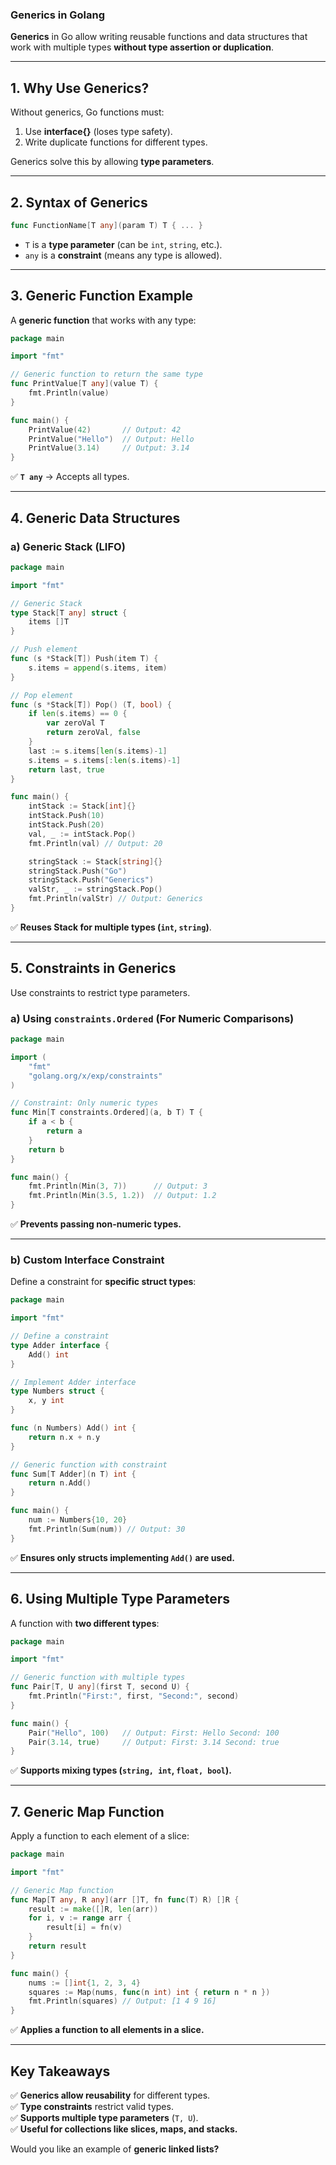 ### **Generics in Golang**  

**Generics** in Go allow writing reusable functions and data structures that work with multiple types **without type assertion or duplication**.  

---

## **1. Why Use Generics?**  
Without generics, Go functions must:  
1. Use **interface{}** (loses type safety).  
2. Write duplicate functions for different types.  

Generics solve this by allowing **type parameters**.

---

## **2. Syntax of Generics**
```go
func FunctionName[T any](param T) T { ... }
```
- `T` is a **type parameter** (can be `int`, `string`, etc.).
- `any` is a **constraint** (means any type is allowed).

---

## **3. Generic Function Example**  
A **generic function** that works with any type:
```go
package main

import "fmt"

// Generic function to return the same type
func PrintValue[T any](value T) {
    fmt.Println(value)
}

func main() {
    PrintValue(42)       // Output: 42
    PrintValue("Hello")  // Output: Hello
    PrintValue(3.14)     // Output: 3.14
}
```
✅ **`T any`** → Accepts all types.  

---

## **4. Generic Data Structures**  
### **a) Generic Stack (LIFO)**
```go
package main

import "fmt"

// Generic Stack
type Stack[T any] struct {
    items []T
}

// Push element
func (s *Stack[T]) Push(item T) {
    s.items = append(s.items, item)
}

// Pop element
func (s *Stack[T]) Pop() (T, bool) {
    if len(s.items) == 0 {
        var zeroVal T
        return zeroVal, false
    }
    last := s.items[len(s.items)-1]
    s.items = s.items[:len(s.items)-1]
    return last, true
}

func main() {
    intStack := Stack[int]{}
    intStack.Push(10)
    intStack.Push(20)
    val, _ := intStack.Pop()
    fmt.Println(val) // Output: 20

    stringStack := Stack[string]{}
    stringStack.Push("Go")
    stringStack.Push("Generics")
    valStr, _ := stringStack.Pop()
    fmt.Println(valStr) // Output: Generics
}
```
✅ **Reuses Stack for multiple types (`int`, `string`)**.  

---

## **5. Constraints in Generics**  
Use constraints to restrict type parameters.

### **a) Using `constraints.Ordered` (For Numeric Comparisons)**
```go
package main

import (
    "fmt"
    "golang.org/x/exp/constraints"
)

// Constraint: Only numeric types
func Min[T constraints.Ordered](a, b T) T {
    if a < b {
        return a
    }
    return b
}

func main() {
    fmt.Println(Min(3, 7))      // Output: 3
    fmt.Println(Min(3.5, 1.2))  // Output: 1.2
}
```
✅ **Prevents passing non-numeric types.**  

---

### **b) Custom Interface Constraint**
Define a constraint for **specific struct types**:
```go
package main

import "fmt"

// Define a constraint
type Adder interface {
    Add() int
}

// Implement Adder interface
type Numbers struct {
    x, y int
}

func (n Numbers) Add() int {
    return n.x + n.y
}

// Generic function with constraint
func Sum[T Adder](n T) int {
    return n.Add()
}

func main() {
    num := Numbers{10, 20}
    fmt.Println(Sum(num)) // Output: 30
}
```
✅ **Ensures only structs implementing `Add()` are used.**  

---

## **6. Using Multiple Type Parameters**
A function with **two different types**:
```go
package main

import "fmt"

// Generic function with multiple types
func Pair[T, U any](first T, second U) {
    fmt.Println("First:", first, "Second:", second)
}

func main() {
    Pair("Hello", 100)   // Output: First: Hello Second: 100
    Pair(3.14, true)     // Output: First: 3.14 Second: true
}
```
✅ **Supports mixing types (`string, int`, `float, bool`).**  

---

## **7. Generic Map Function**
Apply a function to each element of a slice:
```go
package main

import "fmt"

// Generic Map function
func Map[T any, R any](arr []T, fn func(T) R) []R {
    result := make([]R, len(arr))
    for i, v := range arr {
        result[i] = fn(v)
    }
    return result
}

func main() {
    nums := []int{1, 2, 3, 4}
    squares := Map(nums, func(n int) int { return n * n })
    fmt.Println(squares) // Output: [1 4 9 16]
}
```
✅ **Applies a function to all elements in a slice.**  

---

## **Key Takeaways**
✅ **Generics allow reusability** for different types.  
✅ **Type constraints** restrict valid types.  
✅ **Supports multiple type parameters** (`T, U`).  
✅ **Useful for collections like slices, maps, and stacks.**  

Would you like an example of **generic linked lists?**